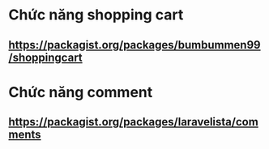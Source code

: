 # Chức năng shopping cart
## https://packagist.org/packages/bumbummen99/shoppingcart
# Chức năng comment
## https://packagist.org/packages/laravelista/comments